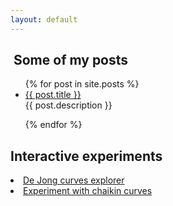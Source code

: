```yaml
---
layout: default
---
```


<h2> Some of my posts </h2>

<ul>
  {% for post in site.posts %}
    <li>
      <a href="{{ post.url }}">{{ post.title }}</a>
    </li>
    {{ post.description }}
 
  {% endfor %}
</ul>

<div></div>

<h2>Interactive experiments</h2>
<li>
<a href="/test.html"> De Jong curves explorer </a> 
</li>
<li>
<a href="/ancient_scribble.html"> Experiment with chaikin curves </a>
</li>